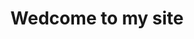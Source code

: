 ---
templateKey: index-page
title: Wedcome to my site
image: /img/home-jumbotron2.jpg
heading: 作品集
subheading: developments, lifelog ..
mainpitch:
  title:  Skills used on this site.
  description: >
    Gatsbyjs, Bluma, Sass

description: >-
  ..

intro:
  blurbs:
    - image: /img/react.png
      text: React で APIから Blogデータ を取得し表示しています。
      url: http://static-pages-portfolio.herokuapp.com/react-skeleton-screens/
    - image: /img/vue.png
      text: ShoppingCart by Vuejs
      url: 
    #  /img/coffee.png
    # We sell green and roasted coffee beans that are sourced directly from
    # independent farmers and farm cooperatives. We’re proud to offer a
    # variety of coffee beans grown with great care for the environment and
    # local communities. Check our post or contact us directly for current
    # availability.
    - image: /img/angular.png
      text: Angular2v5
      url: https://angular2v5-tutorial.herokuapp.com/
    - image: /img/ror.png
      text: Rails.v4(2016/10/14)
      url: https://first-rails-20161014.herokuapp.com//
 
  heading: What we offer
  description: >
    Kaldi is the ultimate spot for coffee lovers who want to learn about their
    java’s origin and support the farmers that grew it. We take coffee
    production, roasting and brewing seriously and we’re glad to pass that
    knowledge to anyone. This is an edit via identity...
main:
  heading: Great coffee with no compromises
  description: >
    We hold our coffee to the highest standards from the shrub to the cup.
    That’s why we’re meticulous and transparent about each step of the coffee’s
    journey. We personally visit each farm to make sure the conditions are
    optimal for the plants, farmers and the local environment.
  image1:
    alt: A close-up of a paper filter filled with ground coffee
    image: /img/products-grid3.jpg
  image2:
    alt: A green cup of a coffee on a wooden table
    image: /img/products-grid2.jpg
  image3:
    alt: Coffee beans
    image: /img/products-grid1.jpg
---